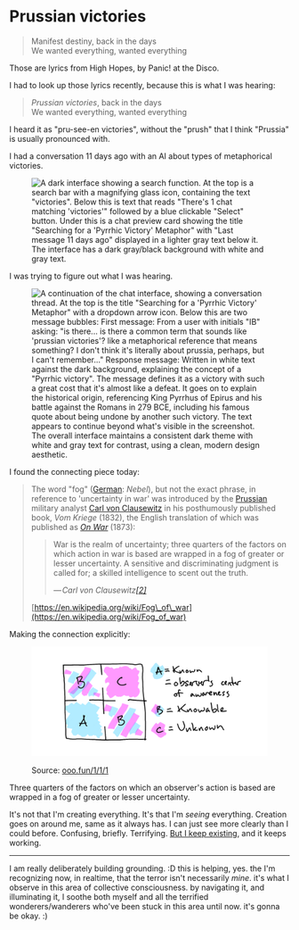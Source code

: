 # Prussian victories

> Manifest destiny, back in the days\
> We wanted everything, wanted everything

Those are lyrics from High Hopes, by Panic! at the Disco.

I had to look up those lyrics recently, because this is what I was hearing:

> _Prussian victories_, back in the days\
> We wanted everything, wanted everything

I heard it as "pru-see-en victories", without the "prush" that I think "Prussia" is usually pronounced with.

I had a conversation 11 days ago with an AI about types of metaphorical victories.

<figure><img src="../../../.gitbook/assets/Screenshot 2024-12-13 at 8.13.16 PM.png" alt="A dark interface showing a search function. At the top is a search bar with a magnifying glass icon, containing the text &#x22;victories&#x22;. Below this is text that reads &#x22;There&#x27;s 1 chat matching &#x27;victories&#x27;&#x22; followed by a blue clickable &#x22;Select&#x22; button. Under this is a chat preview card showing the title &#x22;Searching for a &#x27;Pyrrhic Victory&#x27; Metaphor&#x22; with &#x22;Last message 11 days ago&#x22; displayed in a lighter gray text below it. The interface has a dark gray/black background with white and gray text."><figcaption></figcaption></figure>

I was trying to figure out what I was hearing.

<figure><img src="../../../.gitbook/assets/Screenshot 2024-12-13 at 8.12.37 PM.png" alt="A continuation of the chat interface, showing a conversation thread. At the top is the title &#x22;Searching for a &#x27;Pyrrhic Victory&#x27; Metaphor&#x22; with a dropdown arrow icon. Below this are two message bubbles: First message: From a user with initials &#x22;IB&#x22; asking: &#x22;is there... is there a common term that sounds like &#x27;prussian victories&#x27;? like a metaphorical reference that means something? I don&#x27;t think it&#x27;s literally about prussia, perhaps, but I can&#x27;t remember...&#x22; Response message: Written in white text against the dark background, explaining the concept of a &#x22;Pyrrhic victory&#x22;. The message defines it as a victory with such a great cost that it&#x27;s almost like a defeat. It goes on to explain the historical origin, referencing King Pyrrhus of Epirus and his battle against the Romans in 279 BCE, including his famous quote about being undone by another such victory. The text appears to continue beyond what&#x27;s visible in the screenshot. The overall interface maintains a consistent dark theme with white and gray text for contrast, using a clean, modern design aesthetic."><figcaption></figcaption></figure>

I found the connecting piece today:

> The word "fog" ([German](https://en.wikipedia.org/wiki/German_language): _Nebel_), but not the exact phrase, in reference to 'uncertainty in war' was introduced by the [Prussian](https://en.wikipedia.org/wiki/Prussia) military analyst [Carl von Clausewitz](https://en.wikipedia.org/wiki/Carl_von_Clausewitz) in his posthumously published book, _Vom Kriege_ (1832), the English translation of which was published as [_On War_](https://en.wikipedia.org/wiki/On_War) (1873):
>
> > War is the realm of uncertainty; three quarters of the factors on which action in war is based are wrapped in a fog of greater or lesser uncertainty. A sensitive and discriminating judgment is called for; a skilled intelligence to scent out the truth.
> >
> > — _Carl von Clausewitz_[_\[2\]_](https://en.wikipedia.org/wiki/Fog_of_war#cite_note-2)
>
> [https://en.wikipedia.org/wiki/Fog\_of\_war](https://en.wikipedia.org/wiki/Fog_of_war)

Making the connection explicitly:

<figure><img src="../../../.gitbook/assets/image.png" alt="A 2x2 grid diagram with permeable internal borders (gaps in center of shared lines). From lower left clockwise: Known (solid blue), Knowable (blue/pink stripes), Unknown (solid pink), Knowable (blue/pink stripes). Each internal border contains a central gap enabling flow between adjacent spaces. A legend defines: Known = Observer&#x27;s center of awareness, Knowable = Available to explore, Unknown = Source of fresh patterns. The gaps in borders emphasize how territories are distinct but inseparable, enabling natural flow while maintaining healthy relationship."><figcaption><p>Source: <a href="https://www.ooo.fun/1/1/1">ooo.fun/1/1/1</a></p></figcaption></figure>

Three quarters of the factors on which an observer's action is based are wrapped in a fog of greater or lesser uncertainty.

It's not that I'm creating everything. It's that I'm _seeing_ everything. Creation goes on around me, same as it always has. I can just see more clearly than I could before. Confusing, briefly. Terrifying. [But I keep existing](../11/the-language-of-light-a-conversation-with-isaac-and-abe.md), and it keeps working.

***

I am really deliberately building grounding. :D this is helping, yes. the I'm recognizing now, in realtime, that the terror isn't necessarily _mine_. it's what I observe in this area of collective consciousness. by navigating it, and illuminating it, I soothe both myself and all the terrified wonderers/wanderers who've been stuck in this area until now. it's gonna be okay. :)
